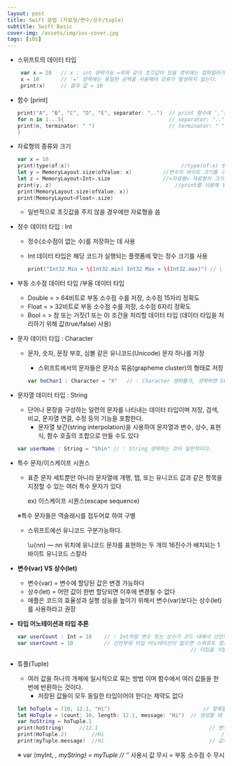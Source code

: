 ```yaml
---
layout: post
title: Swift 문법 (자료형/변수/상수/tuple)
subtitle: Swift Basic
cover-img: /assets/img/ios-cover.jpg
tags: [iOS]
---
```



- 스위프트의 데이터 타입

    ```swift
     var x = 20   // x : int 생략가능 =위와 같이 초깃값이 있을 경우에는 컴파일러가 타입 추론(type inference)을   하므로  이터 타입을 명시할 필요 없음
     x = 10       // ‘=’ 양쪽에는 동일한 공백을 사용해야 오류가 발생하지 않는다.
     print(x)     // 결과 값 = 10 
    ```

- 함수 [print]

    ```swift
    print("A", "B", "C", "D", "E", separator: "..")  // print 함수에 ‘,’를 활용해서 한번에 여러개 출력가능하다.
    for n in 1...5{                                  // separator: ".." 출력 하려는 문자 중간에 원하는 문자 삽입기능
    print(n, terminator: " ")                        // terminator: " " 포문의 기본형인 개 행이 아닌 하나의 문자열로 인식하게 해주는 기능
    }
    ```

- 자료형의 종류와 크기

    ```swift
    var x = 10
    print(type(of:x))					                 //type(of:x) 변수의 타입을 확인하기위한 명령어 
    let y = MemoryLayout.size(ofValue: x)		   //변수의 바이트 크기를 구하기 위한 명령어
    let z = MemoryLayout<Int>.size			       //<자료형> 자료형의 크기를 직접 구하기 위한 명령어
    print(y, z)					                       //print를 사용해 변수의 크기를 출력하는 방법과 명령어를 직접적으로 대입해서 바로 출력하는 방법이 있다.
    print(MemoryLayout.size(ofValue: x))		  
    print(MemoryLayout<Float>.size)
    ```

    - 일반적으로 초깃값을 주지 않을 경우에만 자료형을 씀
- 정수 데이터 타입 : Int
    - 정수(소수점이 없는 수)를 저장하는 데 사용
    - Int 데이터 타입은 해당 코드가 실행되는 플랫폼에 맞는 정수 크기를 사용

        ```swift
        print("Int32 Min = \(Int32.min) Int32 Max = \(Int32.max)") // \ = (출력하고 싶은 변수나 상수)
        ```

- 부동 소수점 데이터 타입 /부울 데이터 타입

    - Double     = > 64비트로 부동 소수점 수를 저장, 소수점 15자리 정확도
    - Float      = > 32비트로 부동 소수점 수를 저장, 소수점 6자리 정확도
    - Bool       = > 참 또는 거짓(1 또는 0) 조건을 처리할 데이터 타입 (데이터 타입을 처리하기 위해 값(true/false) 사용)

- 문자 데이터 타입 : Character
    - 문자, 숫자, 문장 부호, 심볼 같은 유니코드(Unicode) 문자 하나를 저장
        - 스위프트에서의 문자들은 문자소 묶음(grapheme cluster)의 형태로 저장

        ```swift
        var hoChar1 : Character = "X"   // : Character 생략불가, 생략하면 String형으로 인식한다. 초깃값은 작은 따옴표가 아니고 큰 따옴표
        ```

- 문자열 데이터 타입 : String
    - 단어나 문장을 구성하는 일련의 문자를 나타내는 데이터 타입이며 저장, 검색, 비교, 문자열 연결, 수정 등의 기능을 포함한다.
        - 문자열 보간(string interpolation)을 사용하여 문자열과 변수, 상수, 표현식, 함수 호출의 조합으로 만들 수도 있다

    ```swift
    var userName : String = "Shin" // : String 생략하는 것이 일반적이다.
    ```

- 특수 문자/이스케이프 시퀀스
    - 표준 문자 세트뿐만 아니라 문자열에 개행, 탭, 또는 유니코드 값과 같은 항목을 지정할 수 있는 여러 특수 문자가 있다

        ex) 이스케이프 시퀀스(escape sequence)

    ※특수 문자들은 역슬래시를 접두어로 하여 구별

    - 스위프트에선 유니코드 구분가능하다.

        \u{nn} ― nn 위치에 유니코드 문자를 표현하는 두 개의 16진수가 배치되는 1바이트 유니코드 스칼라

- **변수(var) VS 상수(let)**
    - 변수(var) = 변수에 할당된 값은 변경 가능하다
    - 상수(let)  = 어떤 값이 한번 할당되면 이후에 변경될 수 없다
    - 애플은 코드의 효율성과 실행 성능을 높이기 위해서 변수(var)보다는 상수(let)를 사용하라고 권장
- **타입 어노테이션과 타입 추론**

    ```swift
    var userCount : Int = 10    // : Int처럼 변수 또는 상수가 코드 내에서 선언되는 것이 타입 어노테이션이다.
    var userCount = 10 	        // 선언부에 타입 어노테이션이 없으면 스위프트 컴파일러는 상수 또는 변수의 				
    														// 타입을 식별하기 위해 타입추론을 한다.
    ```

- 튜플(Tuple)
    - 여러 값을 하나의 개체에 일시적으로 묶는 방법 이며 함수에서 여러 값들을 한 번에 반환하는 것이다.
        - 저장된 값들이 모두 동일한 타입이어야 한다는 제약도 없다

    ```swift
    let hoTuple = (10, 12.1, "Hi")			                    // 항목들은 어떠한 타입도 될 수 있다.
    let HoTuple = (count: 10, length: 12.1, message: "Hi")  // 생성할 때 각 값에 이름을 할당할 수도 있다
    var hoString = hoTuple.1
    print(hoString)		//12.1			                          // 변수 설정 후 변수를 불러오며 출력가능
    print(HoTuple.2)		//Hi			                          // 변수의 위치로 출력가능
    print(myTuple.message)	//Hi			                      // 값의 이름으로 출력가능
    ```

     ※ var (myInt, *, myString) = myTuple // ‘*’ 사용시 값 무시 = 부동 소수점 수 무시
